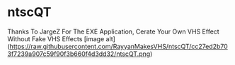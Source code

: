 # ntscQT
Thanks To JargeZ For The EXE Application, Cerate Your Own VHS Effect Without Fake VHS Effects
[image alt] (https://raw.githubusercontent.com/RayyanMakesVHS/ntscQT/cc27ed2b703f7239a907c59f90f3b660f4d3dd32/ntscQT.png)
